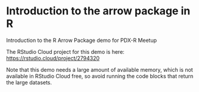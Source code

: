 # Introduction to the arrow package in R

Introduction to the R Arrow Package demo for PDX-R Meetup

The RStudio Cloud project for this demo is here: https://rstudio.cloud/project/2794320

Note that this demo needs a large amount of available memory, which is not available in RStudio Cloud free, so avoid running the code blocks that return the large datasets.
